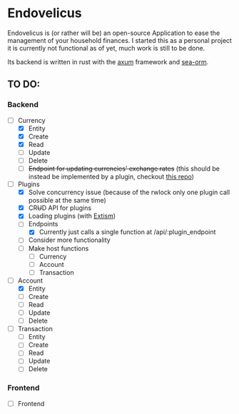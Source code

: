 # Endovelicus

Endovelicus is (or rather will be) an open-source Application to ease the management of your household finances. I started this as a personal project it is currently not functional as of yet, much work is still to be done.

Its backend is written in rust with the [axum](https://extism.org/docs/overview) framework and [sea-orm](https://github.com/SeaQL/sea-orm/).

## TO DO:

### Backend
- [ ] Currency
  - [x] Entity
  - [x] Create
  - [x] Read
  - [ ] Update
  - [ ] Delete
  - [ ] ~~Endpoint for updating currencies' exchange rates~~ (this should be instead be implemented by a plugin, checkout [this repo](https://github.com/SrGesus/endovelicus-plugins/tree/main))
- [ ] Plugins
  - [x] Solve concurrency issue (because of the rwlock only one plugin call possible at the same time)
  - [x] CR~~U~~D API for plugins 
  - [x] Loading plugins (with [Extism](https://extism.org/docs/overview))
  - [ ] Endpoints
    - [x] Currently just calls a single function at /api/:plugin_endpoint
  - [ ] Consider more functionality
  - [ ] Make host functions
    - [ ] Currency
    - [ ] Account
    - [ ] Transaction
- [ ] Account
  - [x] Entity
  - [ ] Create
  - [ ] Read
  - [ ] Update
  - [ ] Delete
- [ ] Transaction
  - [ ] Entity
  - [ ] Create
  - [ ] Read
  - [ ] Update
  - [ ] Delete

### Frontend
- [ ] Frontend